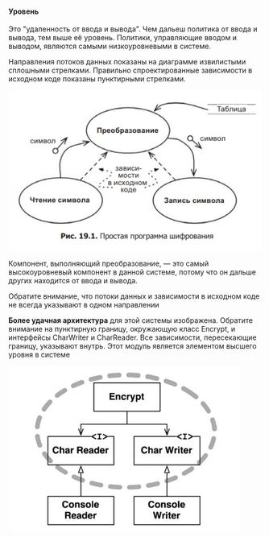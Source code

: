 #### Уровень
Это "удаленность от ввода и вывода". Чем дальеш политика от ввода и вывода, тем выше её уровень. Политики, управляющие вводом и выводом, являются самыми низкоуровневыми в системе.

Направления потоков данных показаны на диаграмме извилистыми сплошными стрелками. Правильно спроектированные зависимости в исходном коде показаны пунктирными стрелками.

![img.png](картинки/img_4.png)

Компонент, выполняющий преобразование, — это самый высокоуровневый компонент в данной системе, потому что он дальше других находится от ввода и вывода.

Обратите внимание, что потоки данных и зависимости в исходном коде не всегда указывают в одном направлении

**Более удачная архитектура** для этой системы изображена. Обратите внимание на пунктирную границу, окружающую класс Encrypt, и интерфейсы CharWriter и CharReader. Все зависимости, пересекающие границу, указывают внутрь. Этот модуль является элементом высшего уровня в системе

![img.png](картинки/img_5.png)